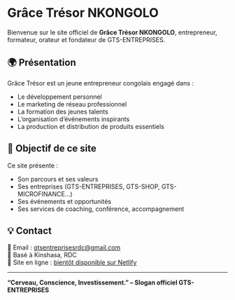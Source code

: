 # Grâce Trésor NKONGOLO

Bienvenue sur le site officiel de **Grâce Trésor NKONGOLO**, entrepreneur, formateur, orateur et fondateur de GTS-ENTREPRISES.

## 🌍 Présentation

Grâce Trésor est un jeune entrepreneur congolais engagé dans :

- Le développement personnel
- Le marketing de réseau professionnel
- La formation des jeunes talents
- L’organisation d’événements inspirants
- La production et distribution de produits essentiels

## 🚀 Objectif de ce site

Ce site présente :

- Son parcours et ses valeurs
- Ses entreprises (GTS-ENTREPRISES, GTS-SHOP, GTS-MICROFINANCE…)
- Ses événements et opportunités
- Ses services de coaching, conférence, accompagnement

## 💡 Contact

📧 Email : gtsentreprisesrdc@gmail.com  
📍 Basé à Kinshasa, RDC  
🔗 Site en ligne : [bientôt disponible sur Netlify](https://grace-tresor.netlify.app)

---

**“Cerveau, Conscience, Investissement.” – Slogan officiel GTS-ENTREPRISES**
